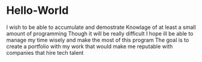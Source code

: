 # Hello-World
I wish to be able to accumulate and demostrate Knowlage of at least a small amount of programming
Though it will be really difficult I hope ill be able to manage my time wisely and make the most of this program
The goal is to create a portfolio with my work that would make me reputable with companies that hire tech talent
